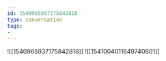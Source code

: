 ```yaml
---
id: 1540965937175842818
type: conversation
tags:
- 
---
```

![[1540965937175842818]]
![[1541004011649740801]]

